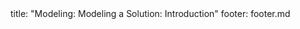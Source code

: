 <frontmatter>
title: "Modeling: Modeling a Solution: Introduction"
footer: footer.md
</frontmatter>

<include src="navbar.md" boilerplate />

<include src="unit-inPage-asFlat.md" boilerplate />